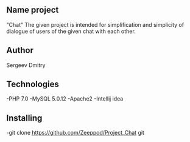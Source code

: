## Name project
"Chat"
The given project is intended for simplification and simplicity of dialogue of users of the given chat with each other.
## Author
Sergeev Dmitry
## Technologies 
-PHP 7.0
-MySQL 5.0.12
-Apache2
-Intellij idea
## Installing
-git clone https://github.com/Zeeppod/Project_Chat git



